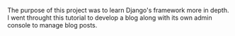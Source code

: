 The purpose of this project was to learn Django's framework more in depth. I went throught this tutorial to develop a blog along with its own admin console to manage blog posts.

